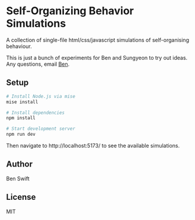 # Self-Organizing Behavior Simulations

A collection of single-file html/css/javascript simulations of self-organising
behaviour.

This is just a bunch of experiments for Ben and Sungyeon to try out ideas. Any
questions, email [Ben](mailto:ben.swift@anu.edu.au).

## Setup

```bash
# Install Node.js via mise
mise install

# Install dependencies
npm install

# Start development server
npm run dev
```

Then navigate to http://localhost:5173/ to see the available simulations.

## Author

Ben Swift

## License

MIT
